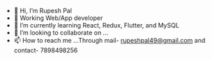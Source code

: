 - 👋 Hi, I’m Rupesh Pal
- 👀 Working Web/App developer 
- 🌱 I’m currently learning React, Redux, Flutter, and MySQL
- 💞️ I’m looking to collaborate on ...
- 📫 How to reach me ...Through mail- rupeshpal49@gmail.com and contact- 7898498256

<!---
rupeshpal49gmail/rupeshpal49gmail is a ✨ special ✨ repository because its `README.md` (this file) appears on your GitHub profile.
You can click the Preview link to take a look at your changes.
--->
